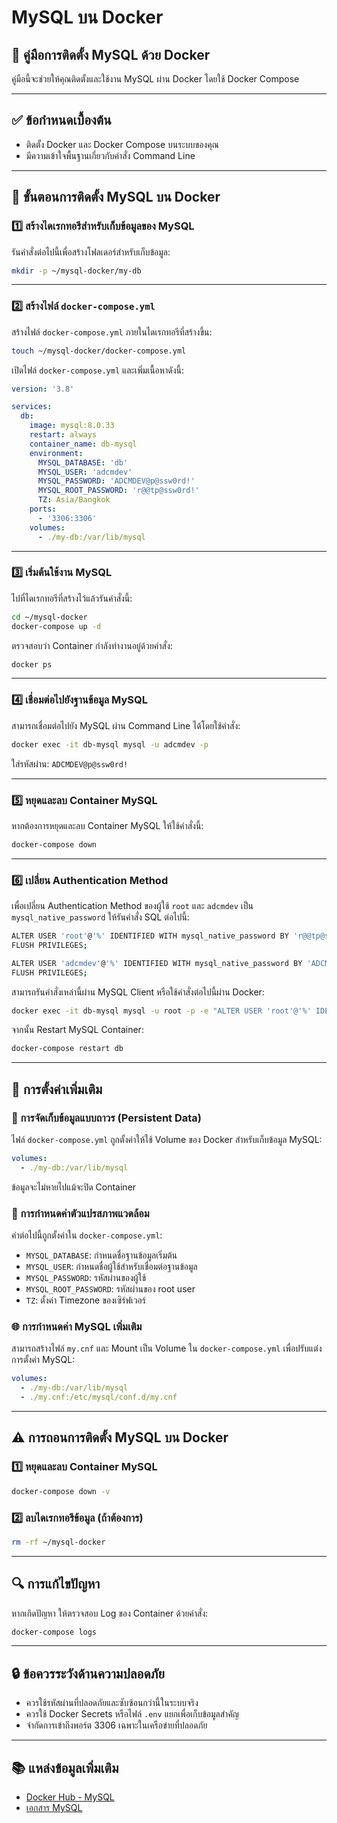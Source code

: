 # MySQL บน Docker

## 📌 คู่มือการติดตั้ง MySQL ด้วย Docker

คู่มือนี้จะช่วยให้คุณติดตั้งและใช้งาน MySQL ผ่าน Docker โดยใช้ Docker Compose

---

## ✅ ข้อกำหนดเบื้องต้น

- ติดตั้ง Docker และ Docker Compose บนระบบของคุณ
- มีความเข้าใจพื้นฐานเกี่ยวกับคำสั่ง Command Line

---

## 🚀 ขั้นตอนการติดตั้ง MySQL บน Docker

### 1️⃣ สร้างไดเรกทอรีสำหรับเก็บข้อมูลของ MySQL

รันคำสั่งต่อไปนี้เพื่อสร้างโฟลเดอร์สำหรับเก็บข้อมูล:

```sh
mkdir -p ~/mysql-docker/my-db
```

---

### 2️⃣ สร้างไฟล์ `docker-compose.yml`

สร้างไฟล์ `docker-compose.yml` ภายในไดเรกทอรีที่สร้างขึ้น:

```sh
touch ~/mysql-docker/docker-compose.yml
```

เปิดไฟล์ `docker-compose.yml` และเพิ่มเนื้อหาดังนี้:

```yaml
version: '3.8'

services:
  db:
    image: mysql:8.0.33
    restart: always
    container_name: db-mysql
    environment:
      MYSQL_DATABASE: 'db'
      MYSQL_USER: 'adcmdev'
      MYSQL_PASSWORD: 'ADCMDEV@p@ssw0rd!'
      MYSQL_ROOT_PASSWORD: 'r@@tp@ssw0rd!'
      TZ: Asia/Bangkok
    ports:
      - '3306:3306'
    volumes:
      - ./my-db:/var/lib/mysql
```

---

### 3️⃣ เริ่มต้นใช้งาน MySQL

ไปที่ไดเรกทอรีที่สร้างไว้แล้วรันคำสั่งนี้:

```sh
cd ~/mysql-docker
docker-compose up -d
```

ตรวจสอบว่า Container กำลังทำงานอยู่ด้วยคำสั่ง:

```sh
docker ps
```

---

### 4️⃣ เชื่อมต่อไปยังฐานข้อมูล MySQL

สามารถเชื่อมต่อไปยัง MySQL ผ่าน Command Line ได้โดยใช้คำสั่ง:

```sh
docker exec -it db-mysql mysql -u adcmdev -p
```

ใส่รหัสผ่าน: `ADCMDEV@p@ssw0rd!`

---

### 5️⃣ หยุดและลบ Container MySQL

หากต้องการหยุดและลบ Container MySQL ให้ใช้คำสั่งนี้:

```sh
docker-compose down
```

---

### 6️⃣ เปลี่ยน Authentication Method

เพื่อเปลี่ยน Authentication Method ของผู้ใช้ `root` และ `adcmdev` เป็น `mysql_native_password` ให้รันคำสั่ง SQL ต่อไปนี้:

```sh
ALTER USER 'root'@'%' IDENTIFIED WITH mysql_native_password BY 'r@@tp@ssw0rd!';
FLUSH PRIVILEGES;
```

```sh
ALTER USER 'adcmdev'@'%' IDENTIFIED WITH mysql_native_password BY 'ADCMDEV@p@ssw0rd!';
FLUSH PRIVILEGES;
```

สามารถรันคำสั่งเหล่านี้ผ่าน MySQL Client หรือใช้คำสั่งต่อไปนี้ผ่าน Docker:

```sh
docker exec -it db-mysql mysql -u root -p -e "ALTER USER 'root'@'%' IDENTIFIED WITH mysql_native_password BY 'r@@tp@ssw0rd!'; ALTER USER 'adcmdev'@'%' IDENTIFIED WITH mysql_native_password BY 'ADCMDEV@p@ssw0rd!'; FLUSH PRIVILEGES;"
```

จากนั้น Restart MySQL Container:

```sh
docker-compose restart db
```

---

## 🔧 การตั้งค่าเพิ่มเติม

### 📁 การจัดเก็บข้อมูลแบบถาวร (Persistent Data)

ไฟล์ `docker-compose.yml` ถูกตั้งค่าให้ใช้ Volume ของ Docker สำหรับเก็บข้อมูล MySQL:

```yaml
volumes:
  - ./my-db:/var/lib/mysql
```

ข้อมูลจะไม่หายไปแม้จะปิด Container

### 📁 การกำหนดค่าตัวแปรสภาพแวดล้อม

ค่าต่อไปนี้ถูกตั้งค่าใน `docker-compose.yml`:

- `MYSQL_DATABASE`: กำหนดชื่อฐานข้อมูลเริ่มต้น
- `MYSQL_USER`: กำหนดชื่อผู้ใช้สำหรับเชื่อมต่อฐานข้อมูล
- `MYSQL_PASSWORD`: รหัสผ่านของผู้ใช้
- `MYSQL_ROOT_PASSWORD`: รหัสผ่านของ root user
- `TZ`: ตั้งค่า Timezone ของเซิร์ฟเวอร์

### 🌐 การกำหนดค่า MySQL เพิ่มเติม

สามารถสร้างไฟล์ `my.cnf` และ Mount เป็น Volume ใน `docker-compose.yml` เพื่อปรับแต่งการตั้งค่า MySQL:

```yaml
volumes:
  - ./my-db:/var/lib/mysql
  - ./my.cnf:/etc/mysql/conf.d/my.cnf
```

---

## ⚠️ การถอนการติดตั้ง MySQL บน Docker

### 1️⃣ หยุดและลบ Container MySQL

```sh
docker-compose down -v
```

### 2️⃣ ลบไดเรกทอรีข้อมูล (ถ้าต้องการ)

```sh
rm -rf ~/mysql-docker
```

---

## 🔍 การแก้ไขปัญหา

หากเกิดปัญหา ให้ตรวจสอบ Log ของ Container ด้วยคำสั่ง:

```sh
docker-compose logs
```

---

## 🔒 ข้อควรระวังด้านความปลอดภัย

- ควรใช้รหัสผ่านที่ปลอดภัยและซับซ้อนกว่านี้ในระบบจริง
- ควรใช้ Docker Secrets หรือไฟล์ `.env` แยกเพื่อเก็บข้อมูลสำคัญ
- จำกัดการเข้าถึงพอร์ต 3306 เฉพาะในเครือข่ายที่ปลอดภัย

---

## 📚 แหล่งข้อมูลเพิ่มเติม

- [Docker Hub - MySQL](https://hub.docker.com/_/mysql)
- [เอกสาร MySQL](https://dev.mysql.com/doc/)

